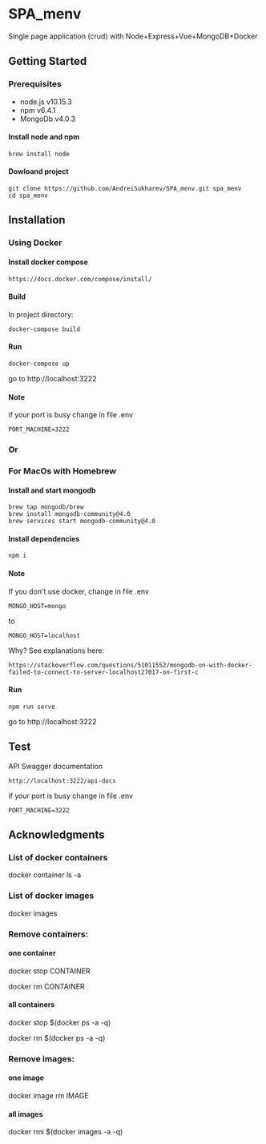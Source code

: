 # SPA_menv


Single page application (crud) with Node+Express+Vue+MongoDB+Docker

## Getting Started

### **Prerequisites**

- node.js v10.15.3
- npm v6.4.1
- MongoDb v4.0.3


#### Install node and npm
```
brew install node
```
#### Dowloand project

```
git clone https://github.com/AndreiSukharev/SPA_menv.git spa_menv
cd spa_menv
```

## Installation
### Using Docker

#### Install docker compose

```
https://docs.docker.com/compose/install/
```
#### Build
In project directory:
```
docker-compose build
```
#### Run
```
docker-compose up
```
go to http://localhost:3222

#### Note
if your port is busy change in file .env
```
PORT_MACHINE=3222
```

### **Or**

### For MacOs with Homebrew


#### Install and start mongodb
```
brew tap mongodb/brew
brew install mongodb-community@4.0
brew services start mongodb-community@4.0
```
#### Install dependencies
```
npm i
```
#### Note

If you don't use docker,
change in file .env
```
MONGO_HOST=mongo
```
to
```
MONGO_HOST=localhost
```

Why? See explanations here:
```
https://stackoverflow.com/questions/51011552/mongodb-on-with-docker-failed-to-connect-to-server-localhost27017-on-first-c
```

#### Run

```
npm run serve
```
go to http://localhost:3222

## Test

API Swagger documentation

``
http://localhost:3222/api-docs
``

if your port is busy change in file .env
```
PORT_MACHINE=3222
```

## Acknowledgments

### List of docker containers
docker container ls -a
### List of docker images
docker images

### Remove containers:
#### one container
docker stop CONTAINER

docker rm CONTAINER
#### all containers
docker stop $(docker ps -a -q)

docker rm $(docker ps -a -q)

### Remove images:
#### one image
docker image rm IMAGE
#### all images
docker rmi $(docker images -a -q)

